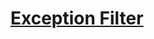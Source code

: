 # [Exception Filter](../Filters/Exception%20Filter/預設%20Exception%20Filter%20HandleErrorAttribute.md)